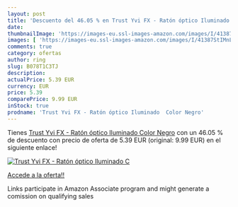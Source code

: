 ```yaml
---
layout: post
title: 'Descuento del 46.05 % en Trust Yvi FX - Ratón óptico Iluminado  C'
date: 
thumbnailImage: 'https://images-eu.ssl-images-amazon.com/images/I/41387StIMnL._SL200_.jpg'
images: [ 'https://images-eu.ssl-images-amazon.com/images/I/41387StIMnL._SL200_.jpg' ]
comments: true
category: ofertas
author: ring
slug: B078T1C3TJ
description:
actualPrice: 5.39 EUR
currency: EUR
price: 5.39
comparePrice: 9.99 EUR
inStock: true
prodname: 'Trust Yvi FX - Ratón óptico Iluminado  Color Negro'
---
```


Tienes [Trust Yvi FX - Ratón óptico Iluminado  Color Negro](https://www.amazon.es/dp/B078T1C3TJ/?tag=tolees-21) con un 46.05 % de descuento con precio de oferta de 5.39 EUR (original: 9.99 EUR) en el siguiente enlace!

[![Trust Yvi FX - Ratón óptico Iluminado  C](https://images-eu.ssl-images-amazon.com/images/I/41387StIMnL._SL200_.jpg)](https://www.amazon.es/dp/B078T1C3TJ/?tag=tolees-21)

[Accede a la oferta!!](https://www.amazon.es/dp/B078T1C3TJ/?tag=tolees-21)

Links participate in Amazon Associate program and might generate a comission on qualifying sales


